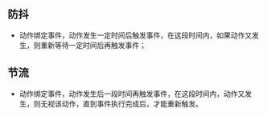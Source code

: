 ## 防抖
- 动作绑定事件，动作发生一定时间后触发事件，在这段时间内，如果动作又发生，则重新等待一定时间后再触发事件；

## 节流
- 动作绑定事件，动作发生后一段时间再触发事件，在这段时间内，动作又发生，则无视该动作，直到事件执行完成后，才能重新触发。